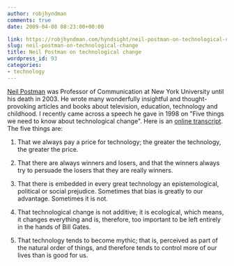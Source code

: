 ```yaml
---
author: robjhyndman
comments: true
date: 2009-04-08 08:23:00+00:00

link: https://robjhyndman.com/hyndsight/neil-postman-on-technological-change/
slug: neil-postman-on-technological-change
title: Neil Postman on technological change
wordpress_id: 93
categories:
- technology
---
```


[Neil Postman](http://en.wikipedia.org/wiki/Neil_Postman) was Professor of Communication at New York University until his death in 2003. He wrote many wonderfully insightful and thought-provoking articles and books about television, education, technology and childhood. I recently came across a speech he gave in 1998 on "Five things we need to know about technological change". Here is an [online transcript](http://www.technodystopia.org/). The five things are:



	
  1. That we always pay a price for technology; the greater the technology, the greater the price.

	
  2. That there are always winners and losers, and that the winners always try to persuade the losers that they are really winners.

	
  3. That there is embedded in every great technology an epistemological, political or social prejudice. Sometimes that bias is greatly to our advantage. Sometimes it is not.

	
  4. That technological change is not additive; it is ecological, which means, it changes everything and is, therefore, too important to be left entirely in the hands of Bill Gates.

	
  5. That technology tends to become mythic; that is, perceived as part of the natural order of things, and therefore tends to control more of our lives than is good for us.


